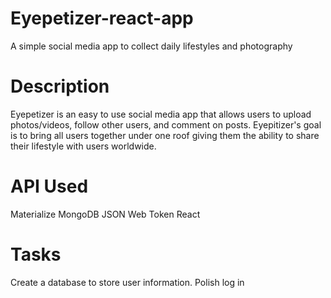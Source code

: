 # Eyepetizer-react-app
A simple social media app to collect daily lifestyles and photography

# Description
Eyepetizer is an easy to use social media app that allows users to upload photos/videos, follow other users, and comment on posts. Eyepitizer's goal is to bring all users together under one roof giving them the ability to share their lifestyle with users worldwide. 

# API Used
Materialize
MongoDB
JSON Web Token
React

# Tasks
Create a database to store user information.
Polish log in 
